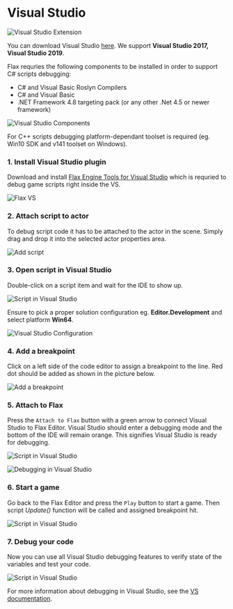 # Visual Studio

![Visual Studio Extension](../../get-started/media/vs.jpg)

You can download Visual Studio [here](https://www.visualstudio.com). We support **Visual Studio 2017, Visual Studio 2019**.

Flax requries the following components to be installed in order to support C# scripts debugging:
* C# and Visual Basic Roslyn Compilers
* C# and Visual Basic
* .NET Framework 4.8 targeting pack (or any other .Net 4.5 or newer framework)

![Visual Studio Components](media/vs-components.png)

For C++ scripts debugging platform-dependant toolset is required (eg. Win10 SDK and v141 toolset on Windows).

### 1. Install Visual Studio plugin

Download and install [Flax Engine Tools for Visual Studio](https://marketplace.visualstudio.com/items?itemName=Flax.FlaxVS) which is requried to debug game scripts right inside the VS.

![Flax VS](media/flax-vs.jpg)

### 2. Attach script to actor

To debug script code it has to be attached to the actor in the scene.
Simply drag and drop it into the selected actor properties area.

![Add script](../media/use-script-2.jpg)

### 3. Open script in Visual Studio

Double-click on a script item and wait for the IDE to show up.

![Script in Visual Studio](media/vs-script-open.jpg)

Ensure to pick a proper solution configuration eg. **Editor.Development** and select platform **Win64**.

![Visual Studio Configuration](media/vs-configuration-picker.jpg)

### 4. Add a breakpoint

Click on a left side of the code editor to assign a breakpoint to the line. Red dot should be added as shown in the picture below.

![Add a breakpoint](media/debug-vs-2.jpg)

### 5. Attach to Flax

Press the `Attach to Flax` button with a green arrow to connect Visual Studio to Flax Editor. Visual Studio should enter a debugging mode and the bottom of the IDE will remain orange. This signifies Visual Studio is ready for debugging.

![Script in Visual Studio](media/debug-vs-3.jpg)

![Debugging in Visual Studio](media/debug-vs-6.jpg)

### 6. Start a game

Go back to the Flax Editor and press the `Play` button to start a game. Then script *Update()* function will be called and assigned breakpoint hit.

![Script in Visual Studio](media/debug-vs-4.jpg)

### 7. Debug your code

Now you can use all Visual Studio debugging features to verify state of the variables and test your code.

![Script in Visual Studio](media/debug-vs-5.jpg)

For more information about debugging in Visual Studio, see the [VS documentation](https://docs.microsoft.com/en-us/visualstudio/debugger/index).
